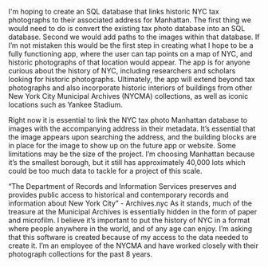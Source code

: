 I'm hoping to create an SQL database that links historic NYC tax photographs to their associated address for Manhattan.  The first thing we would need to do is convert the existing tax photo database into an SQL database.  Second we would add paths to the images within that database.  If I’m not mistaken this would be the first step in creating what I hope to be a fully functioning app,  where the user can tap points on a map of NYC, and historic photographs of that location would appear.  The app is for anyone curious about the history of NYC,  including researchers and scholars looking for historic photographs.  Ultimately,  the app will extend beyond tax photographs and also incorporate historic interiors of buildings from other New York City Municipal Archives (NYCMA) collections,  as well as iconic locations such as Yankee Stadium.

Right now it is essential to link the NYC tax photo Manhattan database to images with the accompanying address in their metadata.  It’s essential that the image appears upon searching the address,  and the building blocks are in place for the image to show up on the future app or website.  Some limitations may be the size of the project.  I’m choosing Manhattan because it’s the smallest borough,  but it still has approximately 40,000 lots which could be too much data to tackle for a project of this scale.

“The Department of Records and Information Services preserves and provides public access to historical and contemporary records and information about New York City” - Archives.nyc 
As it stands, much of the treasure at the Municipal Archives is essentially hidden in the form of paper and microfilm.  I believe it’s important to put the history of NYC in a format where people anywhere in the world, and of any age can enjoy.  I’m asking that this software is created because of my access to the data needed to create it.  I’m an employee of the NYCMA and have worked closely with their photograph collections for the past 8 years.